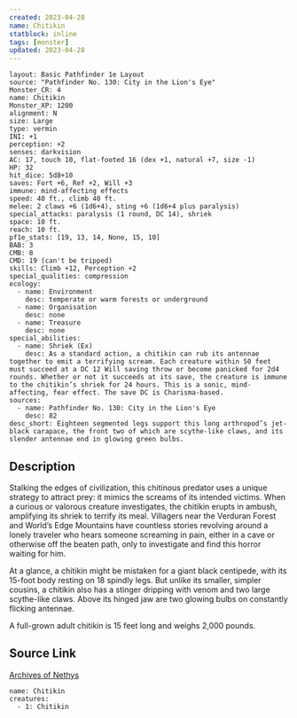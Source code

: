 ```yaml
---
created: 2023-04-28
name: Chitikin
statblock: inline
tags: [monster]
updated: 2023-04-28
---
```

```statblock
layout: Basic Pathfinder 1e Layout
source: "Pathfinder No. 130: City in the Lion's Eye"
Monster_CR: 4
name: Chitikin
Monster_XP: 1200
alignment: N
size: Large
type: vermin
INI: +1
perception: +2
senses: darkvision
AC: 17, touch 10, flat-footed 16 (dex +1, natural +7, size -1)
HP: 32
hit_dice: 5d8+10
saves: Fort +6, Ref +2, Will +3
immune: mind-affecting effects
speed: 40 ft., climb 40 ft.
melee: 2 claws +6 (1d6+4), sting +6 (1d6+4 plus paralysis)
special_attacks: paralysis (1 round, DC 14), shriek
space: 10 ft.
reach: 10 ft.
pf1e_stats: [19, 13, 14, None, 15, 10]
BAB: 3
CMB: 8
CMD: 19 (can't be tripped)
skills: Climb +12, Perception +2
special_qualities: compression
ecology:
  - name: Environment
    desc: temperate or warm forests or underground
  - name: Organisation
    desc: none
  - name: Treasure
    desc: none
special_abilities:
  - name: Shriek (Ex)
    desc: As a standard action, a chitikin can rub its antennae together to emit a terrifying scream. Each creature within 50 feet must succeed at a DC 12 Will saving throw or become panicked for 2d4 rounds. Whether or not it succeeds at its save, the creature is immune to the chitikin’s shriek for 24 hours. This is a sonic, mind-affecting, fear effect. The save DC is Charisma-based.
sources:
  - name: Pathfinder No. 130: City in the Lion's Eye
    desc: 82
desc_short: Eighteen segmented legs support this long arthropod’s jet-black carapace, the front two of which are scythe-like claws, and its slender antennae end in glowing green bulbs.
```
## Description
Stalking the edges of civilization, this chitinous predator uses a unique strategy to attract prey: it mimics the screams of its intended victims. When a curious or valorous creature investigates, the chitikin erupts in ambush, amplifying its shriek to terrify its meal. Villagers near the Verduran Forest and World’s Edge Mountains have countless stories revolving around a lonely traveler who hears someone screaming in pain, either in a cave or otherwise off the beaten path, only to investigate and find this horror waiting for him.

 At a glance, a chitikin might be mistaken for a giant black centipede, with its 15-foot body resting on 18 spindly legs. But unlike its smaller, simpler cousins, a chitikin also has a stinger dripping with venom and two large scythe-like claws. Above its hinged jaw are two glowing bulbs on constantly flicking antennae.

 A full-grown adult chitikin is 15 feet long and weighs 2,000 pounds.
## Source Link
[Archives of Nethys](https://aonprd.com/MonsterDisplay.aspx?ItemName=Chitikin)
```encounter-table
name: Chitikin
creatures:
  - 1: Chitikin
```
